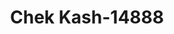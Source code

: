 ---
f_zip-code: 92227
f_state-code: CA
title: Chek Kash-14888
f_phone: 760-344-6531
f_city-only: Brawley
f_address: 610 South Brawley Avenue Brawley
f_location-unique-id: '14888'
slug: chek-kash-14888
updated-on: '2024-05-30T13:46:58.046Z'
created-on: '2024-05-30T13:36:59.803Z'
published-on: '2024-05-30T13:54:32.469Z'
f_city-state: cms/city/brawley-ca.md
f_company: cms/company/chek-kash.md
f_state: cms/state/california.md
layout: '[payday-loan].html'
tags: payday-loan
---